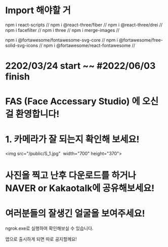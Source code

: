 # Import 해야할 거

npm i react-scripts    //
npm i @react-three/fiber    //
npm i @react-three/drei    //
npm i facefilter    //
npm i three    //
npm i merge-images    //

npm i @fortawesome/fontawesome-svg-core    //
npm i @fortawesome/free-solid-svg-icons    //
npm i @fortawesome/react-fontawesome    //

# 2202/03/24 start ~~ #2022/06/03 finish


# FAS (Face Accessary Studio) 에 오신걸 환영합니다!

# 1. 카메라가 잘 되는지 확인해 보세요!

<img src="/public/S_1.jpg"  width="700" height="370">


# 사진을 찍고 난후 다운로드를 하거나 NAVER or Kakaotalk에 공유해보세요!

# 여러분들의 잘생긴 얼굴을 보여주세요!

ngrok.exe로 실행하여 확인해보실 수 있습니다.

앱으로 출시하게 되면 따로 공지할께요!